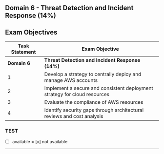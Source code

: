 ## Domain 6	- Threat Detection and Incident Response (14%)

## Exam Objectives 

| Task Statement | Exam Objective     | 
| ------------------------ | ------------------ | 
| **Domain 6** | **Threat Detection and Incident Response (14%)**
| 1 | Develop a strategy to centrally deploy and manage AWS accounts
| 2 | Implement a secure and consistent deployment strategy for cloud resources
| 3 | Evaluate the compliance of AWS resources
| 4 | Identify security gaps through architectural reviews and cost analysis

### TEST
- [ ] available
= [x] not available

--- 

